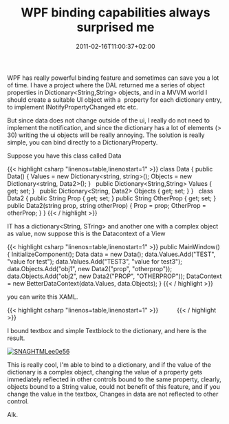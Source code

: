 ﻿---
title: "WPF binding capabilities always surprised me"
description: ""
date: 2011-02-16T11:00:37+02:00
draft: false
tags: [WPF]
categories: [WPF]
---
WPF has really powerful binding feature and sometimes can save you a lot of time. I have a project where the DAL returned me a series of object properties in Dictionary&lt;String,String&gt; objects, and in a MVVM world I should create a suitable UI object with a  property for each dictionary entry, to implement INotifyPropertyChanged etc etc.

But since data does not change outside of the ui, I really do not need to implement the notification, and since the dictionary has a lot of elements (&gt; 30) writing the ui objects will be really annoying. The solution is really simple, you can bind directly to a DictionaryProperty.

Suppose you have this class called Data

{{< highlight csharp "linenos=table,linenostart=1" >}}
class Data
{
public Data()
{
Values = new Dictionary<string, string>();
Objects = new Dictionary<string, Data2>();
}
 
public Dictionary<String,String> Values { get; set; }
 
public Dictionary<String, Data2> Objects { get; set; }
}
 
class Data2
{
public String Prop { get; set; }
public String OtherProp { get; set; }
 
public Data2(string prop, string otherProp)
{
Prop = prop;
OtherProp = otherProp;
}
}
{{< / highlight >}}

IT has a dictionary&lt;String, STring&gt; and another one with a complex object as value, now suppose this is the Datacontext of a View

{{< highlight csharp "linenos=table,linenostart=1" >}}
public MainWindow()
{
InitializeComponent();
Data data = new Data();
data.Values.Add("TEST", "value for test");
data.Values.Add("TEST3", "value for test3");
data.Objects.Add("obj1", new Data2("prop", "otherprop"));
data.Objects.Add("obj2", new Data2("PROP", "OTHERPROP"));
DataContext = new BetterDataContext(data.Values, data.Objects);
}
{{< / highlight >}}

you can write this XAML.

{{< highlight csharp "linenos=table,linenostart=1" >}}
<TextBlock Text="{Binding Values[TEST]}" />
<TextBlock Text="{Binding Values[TEST3]}" />
 
<TextBlock Text="{Binding Objects[obj1].Prop}" />
<TextBlock Text="{Binding Objects[obj1].OtherProp}" />
 
<TextBlock Text="{Binding Objects[obj2].Prop}" />
<TextBlock Text="{Binding Objects[obj2].OtherProp}" />
 
<TextBox Text="{Binding Values[TEST]}" />
<TextBox Text="{Binding Values[TEST3]}" />
 
<TextBox Text="{Binding Objects[obj1].Prop}" />
<TextBox Text="{Binding Objects[obj1].OtherProp}" />
 
<TextBox Text="{Binding Objects[obj2].Prop}" />
<TextBox Text="{Binding Objects[obj2].OtherProp}" />
{{< / highlight >}}

I bound textbox and simple Textblock to the dictionary, and here is the result.

[![SNAGHTMLee0e56](https://www.codewrecks.com/blog/wp-content/uploads/2011/02/SNAGHTMLee0e56_thumb.png "SNAGHTMLee0e56")](https://www.codewrecks.com/blog/wp-content/uploads/2011/02/SNAGHTMLee0e56.png)

This is really cool, I'm able to bind to a dictionary, and if the value of the dictionary is a complex object, changing the value of a property gets immediately reflected in other controls bound to the same property, clearly, objects bound to a String value, could not benefit of this feature, and if you change the value in the textbox, Changes in data are not reflected to other control.

Alk.
